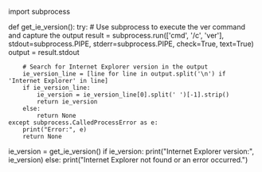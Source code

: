 import subprocess

def get_ie_version():
    try:
        # Use subprocess to execute the ver command and capture the output
        result = subprocess.run(['cmd', '/c', 'ver'], stdout=subprocess.PIPE, stderr=subprocess.PIPE, check=True, text=True)
        output = result.stdout

        # Search for Internet Explorer version in the output
        ie_version_line = [line for line in output.split('\n') if 'Internet Explorer' in line]
        if ie_version_line:
            ie_version = ie_version_line[0].split(' ')[-1].strip()
            return ie_version
        else:
            return None
    except subprocess.CalledProcessError as e:
        print("Error:", e)
        return None

ie_version = get_ie_version()
if ie_version:
    print("Internet Explorer version:", ie_version)
else:
    print("Internet Explorer not found or an error occurred.")

